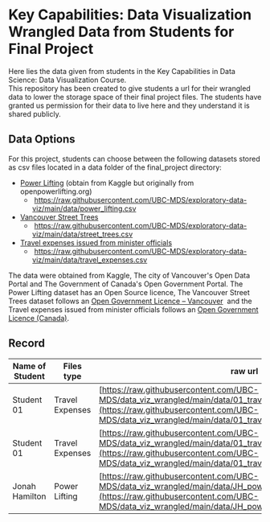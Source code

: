 # Key Capabilities: Data Visualization Wrangled Data from Students for Final Project 

Here lies the data given from students in the Key Capabilities in Data Science: Data Visualization Course.     
This repository has been created to give students a url for their wrangled data to lower the storage space of their final project files. 
The students have granted us permission for their data to live here and they understand it is shared publicly.    

## Data Options
For this project, students can choose between the following datasets stored as csv files located in a data folder of the final_project directory: 

- [Power Lifting](https://www.kaggle.com/dansbecker/powerlifting-database?select=openpowerlifting.csv) (obtain from Kaggle but originally from openpowerlifting.org) 
    -  https://raw.githubusercontent.com/UBC-MDS/exploratory-data-viz/main/data/power_lifting.csv
- [Vancouver Street Trees](https://opendata.vancouver.ca/explore/dataset/street-trees/information/?disjunctive.species_name&disjunctive.common_name&disjunctive.height_range_id) 
    -  https://raw.githubusercontent.com/UBC-MDS/exploratory-data-viz/main/data/street_trees.csv
- [Travel expenses issued from minister officials](https://open.canada.ca/data/en/dataset/009f9a49-c2d9-4d29-a6d4-1a228da335ce)  
    -   https://raw.githubusercontent.com/UBC-MDS/exploratory-data-viz/main/data/travel_expenses.csv

The data were obtained from Kaggle, The city of Vancouver's Open Data Portal and The Government of Canada's Open Government Portal. The Power Lifting dataset has an Open Source licence, The Vancouver Street Trees dataset follows an [Open Government Licence – Vancouver](https://opendata.vancouver.ca/pages/licence/)  and the Travel expenses issued from minister officials follows an [Open Government Licence (Canada)](https://open.canada.ca/en/open-government-licence-canada.).

## Record 

| Name of Student | Files type   | raw url | 
|-----------------| -------------| --------| 
| Student 01            | Travel Expenses | [https://raw.githubusercontent.com/UBC-MDS/data_viz_wrangled/main/data/01_travel_expenses/travel_df.csv](https://raw.githubusercontent.com/UBC-MDS/data_viz_wrangled/main/data/01_travel_expenses/travel_df.csv)    |
| Student 01           |  Travel Expenses  |    [https://raw.githubusercontent.com/UBC-MDS/data_viz_wrangled/main/data/01_travel_expenses/travel_melt.csv](https://raw.githubusercontent.com/UBC-MDS/data_viz_wrangled/main/data/01_travel_expenses/travel_melt.csv)     |
| Jonah Hamilton |  Power Lifting | [https://raw.githubusercontent.com/UBC-MDS/data_viz_wrangled/main/data/JH_power_lifting/power_lifting_clean.csv](https://raw.githubusercontent.com/UBC-MDS/data_viz_wrangled/main/data/JH_power_lifting/power_lifting_clean.csv)|
